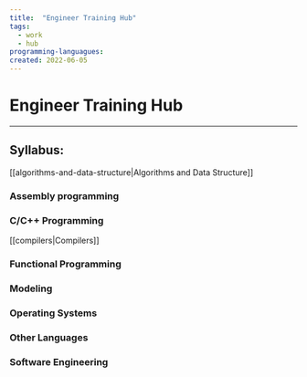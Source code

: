 ```yaml
---
title:  "Engineer Training Hub"
tags:
  - work
  - hub
programming-languagues:
created: 2022-06-05
---
```

# Engineer Training Hub
---
## Syllabus:
[[algorithms-and-data-structure|Algorithms and Data Structure]]

### Assembly programming

### C/C++ Programming

[[compilers|Compilers]]

### Functional Programming

### Modeling

### Operating Systems

### Other Languages

### Software Engineering